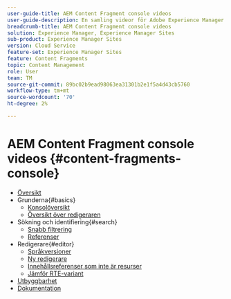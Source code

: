 ```yaml
---
user-guide-title: AEM Content Fragment console videos
user-guide-description: En samling videor för Adobe Experience Manager Content Fragment-konsolen.
breadcrumb-title: AEM Content Fragment console videos
solution: Experience Manager, Experience Manager Sites
sub-product: Experience Manager Sites
version: Cloud Service
feature-set: Experience Manager Sites
feature: Content Fragments
topic: Content Management
role: User
team: TM
source-git-commit: 89bc02b9ead98063ea31301b2e1f5a4d43cb5760
workflow-type: tm+mt
source-wordcount: '70'
ht-degree: 2%

---
```



# AEM Content Fragment console videos {#content-fragments-console}

+ [Översikt](overview.md)
+ Grunderna{#basics}
   + [Konsolöversikt](./basics/content-fragments-console.md)
   + [Översikt över redigeraren](./basics/content-fragment-editor.md)
+ Sökning och identifiering{#search}
   + [Snabb filtrering](search/fast-filtering.md)
   + [Referenser](search/references.md)
+ Redigerare{#editor}
   + [Språkversioner](editor/language-copies.md)
   + [Ny redigerare](editor/new-editor-toggle.md)
   + [Innehållsreferenser som inte är resurser](editor/non-asset-content-references.md)
   + [Jämför RTE-variant](editor/rte-variant-compare.md)
+ [Utbyggbarhet](https://experienceleague.adobe.com/docs/experience-manager-learn/cloud-service/developing/extensibility/content-fragments/overview.html)
+ [Dokumentation](https://experienceleague.adobe.com/docs/experience-manager-cloud-service/content/sites/administering/content-fragments/content-fragments-console.html)
